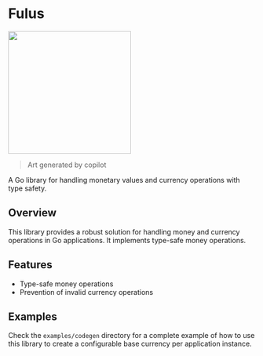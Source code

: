 # Fulus

<img src="https://github.com/user-attachments/assets/b1f897c9-740a-437e-b820-d2cd96a6d59e" width=250/>

> Art generated by copilot

A Go library for handling monetary values and currency operations with type safety.

## Overview

This library provides a robust solution for handling money and currency operations in Go applications. It implements type-safe money operations.

## Features

- Type-safe money operations
- Prevention of invalid currency operations

## Examples

Check the `examples/codegen` directory for a complete example of how to use this library to create a configurable base currency per application instance.
